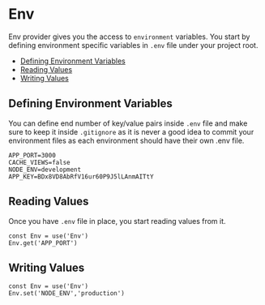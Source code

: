 # Env

Env provider gives you the access to `environment` variables. You start by defining environment specific variables in `.env` file under your project root.



- [Defining Environment Variables](#defining-environment-variables)
- [Reading Values](#reading-values)
- [Writing Values](#writing-values)



## Defining Environment Variables

You can define end number of key/value pairs inside `.env` file and make sure to keep it inside `.gitignore` as it is never a good idea to commit your environment files as each environment should have their own .env file.

```env,line-numbers
APP_PORT=3000
CACHE_VIEWS=false
NODE_ENV=development
APP_KEY=BDx8VD8AbRfV16ur60P9J5lLAnmAITtY
```



## Reading Values

Once you have `.env` file in place, you start reading values from it.

```javascript,line-numbers
const Env = use('Env')
Env.get('APP_PORT')
```



## Writing Values

```javascript,line-numbers
const Env = use('Env')
Env.set('NODE_ENV','production')
```